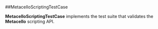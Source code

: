 ##MetacelloScriptingTestCase

**MetacelloScriptingTestCase** implements the test suite that validates the **Metacello** scripting API.
